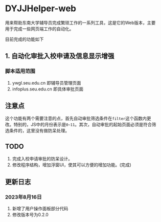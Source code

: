 <!--
 * @Author: Qisumi 940858763@qq.com
 * @Date: 2023-08-16 20:01:17
 * @LastEditors: Qisumi 940858763@qq.com
 * @LastEditTime: 2023-08-16 21:20:24
 * @FilePath: \DYJJHelper\README.md
 * @Description: 
 * 
-->
# DYJJHelper-web

用来帮助东南大学辅导员完成繁琐工作的一系列工具，这是它的Web版本，主要用于完成一些网页端工作的自动化。

目前完成的功能如下

## 1. 自动化审批入校申请及信息显示增强

### 脚本适用范围
1. ywgl.seu.edu.cn 即辅导员管理页面
2. infoplus.seu.edu.cn 即具体审批页面

## 注意点
这个功能有两个需要注意的点，首先自动审批筛选条件在`filter`这个函数内更改。特别的，JS中的月份表示是`0~11`。其次，自动审批的起始页面必须是符合筛选条件的，这里没有做防呆处理。


## TODO
1. 完成入校申请审批的防呆设计。
2. 修改程序结构，增加浮窗UI，使其可以方便的增加功能。(完成)

## 更新日志
### 2023年8月16日
1. 新增了用户操作面板部分代码
2. 修改版本号为0.2.0